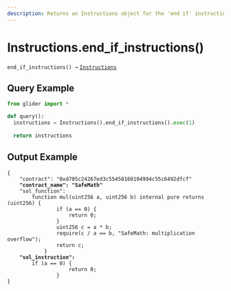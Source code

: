 ```yaml
---
description: Returns an Instructions object for the 'end if' instructions.
---
```


# Instructions.end\_if\_instructions()

`end_if_instructions() →` [`Instructions`](./)

## Query Example

```python
from glider import *

def query():
  instructions = Instructions().end_if_instructions().exec(1)
  
  return instructions
```

## Output Example

<pre class="language-solidity"><code class="lang-solidity">{
    "contract": "0xd705c24267ed3c55458160104994c55c6492dfcf"
<strong>    "contract_name": "SafeMath"
</strong>    "sol_function":
        function mul(uint256 a, uint256 b) internal pure returns (uint256) {
                if (a == 0) {
                    return 0;
                }
                uint256 c = a * b;
                require(c / a == b, "SafeMath: multiplication overflow");
                return c;
            }
<strong>    "sol_instruction":
</strong>        if (a == 0) {
                    return 0;
                }
}
</code></pre>
